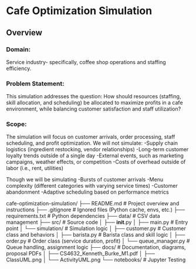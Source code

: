 # Cafe Optimization Simulation

## Overview

### Domain:
Service industry- specifically, coffee shop operations and staffing efficiency.

### Problem Statement: 
This simulation addresses the question: How should resources (staffing, skill allocation, and scheduling) be allocated to maximize profits in a cafe environment, while balancing customer satisfaction and staff utilization?

### Scope: 
The simulation will focus on customer arrivals, order processing, staff scheduling, and profit optimization. 
We will not simulate:
-Supply chain logistics (ingredient restocking, vendor relationships)
-Long-term customer loyalty trends outside of a single day
-External events, such as marketing campaigns, weather effects, or competition
-Costs of overhead outside of labor (i.e., rent, utilities)

Though we will be simulating
-Bursts of customer arrivals
-Menu complexity (different categories with varying service times)
-Customer abandonment
-Adaptive scheduling based on performance metrics


cafe-optimization-simulation/
├── README.md                  # Project overview and instructions
├── .gitignore                 # Ignored files (Python cache, envs, etc.)
├── requirements.txt           # Python dependencies
├── data/                      # CSV data management
├── src/                       # Source code
│   ├── __init__.py
│   ├── main.py                # Entry point
│   └── simulation/            # Simulation logic
│      ├── customer.py         # Customer class and behaviors
│      ├── barista.py          # Barista class and skill logic
│      ├── order.py            # Order class (service duration, profit)
│      └── queue_manager.py    # Queue handling, assignment logic
├── docs/                      # Documentation, diagrams, proposal PDFs
│   ├── CS4632_Kenneth_Burke_M1.pdf
│   ├── ClassUML.png
│   └── ActivityUML.png
└── notebooks/                 # Jupyter Testing
